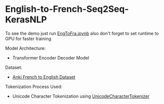# English-to-French-Seq2Seq-KerasNLP

To see the demo just run [EngToFra.ipynb](https://github.com/aflah02/English-to-French-Seq2Seq-KerasNLP/blob/main/EngToFra.ipynb) also don't forget to set runtime to GPU for faster training

Model Architecture:
  - Transformer Encoder Decoder Model

Dataset:
  - [Anki French to English Dataset](http://www.manythings.org/anki/fra-eng.zip)

Tokenization Process Used:
  - Unicode Character Tokenization using [UnicodeCharacterTokenizer](https://keras.io/api/keras_nlp/tokenizers/unicode_character_tokenizer/)

